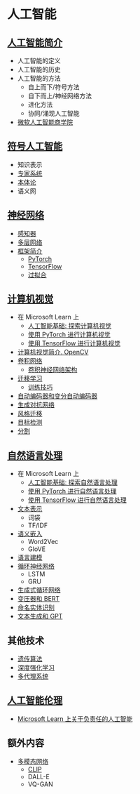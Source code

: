 # 人工智能

## [人工智能简介](https://github.com/microsoft/AI-For-Beginners/blob/main/lessons/1-Intro/README_chs.md)
 - 人工智能的定义
 - 人工智能的历史
 - 人工智能的方法
     - 自上而下/符号方法
     - 自下而上/神经网络方法
     - 进化方法
     - 协同/涌现人工智能
 - [微软人工智能商学院](https://www.microsoft.com/ai/ai-business-school/?WT.mc_id=academic-77998-cacaste)

## [符号人工智能](https://github.com/microsoft/AI-For-Beginners/blob/main/lessons/2-Symbolic/README_chs.md)
 - 知识表示
 - [专家系统](https://github.com/microsoft/AI-For-Beginners/blob/main/lessons/2-Symbolic/Animals.ipynb)
 - [本体论](https://github.com/microsoft/AI-For-Beginners/blob/main/lessons/2-Symbolic/FamilyOntology.ipynb)
 - 语义网

## [神经网络](https://github.com/microsoft/AI-For-Beginners/blob/main/lessons/3-NeuralNetworks/README_chs.md)
 - [感知器](https://github.com/microsoft/AI-For-Beginners/blob/main/lessons/3-NeuralNetworks/03-Perceptron/README_chs.md)
 - [多层网络](https://github.com/microsoft/AI-For-Beginners/blob/main/lessons/3-NeuralNetworks/04-OwnFramework/README_chs.md)
 - [框架简介](https://github.com/microsoft/AI-For-Beginners/blob/main/lessons/3-NeuralNetworks/05-Frameworks/README_chs.md)
   - [PyTorch](https://github.com/microsoft/AI-For-Beginners/blob/main/lessons/3-NeuralNetworks/05-Frameworks/IntroPyTorch.ipynb)
   - [TensorFlow](https://github.com/microsoft/AI-For-Beginners/blob/main/lessons/3-NeuralNetworks/05-Frameworks/IntroKerasTF_chs.md)
   - [过拟合](https://github.com/microsoft/AI-For-Beginners/blob/main/lessons/3-NeuralNetworks/05-Frameworks/Overfitting_chs.md)

## [计算机视觉](https://github.com/microsoft/AI-For-Beginners/blob/main/lessons/4-ComputerVision/README_chs.md)
 - 在 Microsoft Learn 上
    - [人工智能基础: 探索计算机视觉](https://docs.microsoft.com/learn/paths/explore-computer-vision-microsoft-azure/?WT.mc_id=academic-77998-cacaste)
    - [使用 PyTorch 进行计算机视觉](https://docs.microsoft.com/learn/modules/intro-computer-vision-pytorch/?WT.mc_id=academic-77998-cacaste)
    - [使用 TensorFlow 进行计算机视觉](https://docs.microsoft.com/learn/modules/intro-computer-vision-TensorFlow/?WT.mc_id=academic-77998-cacaste)
 - [计算机视觉简介. OpenCV](https://github.com/microsoft/AI-For-Beginners/blob/main/lessons/4-ComputerVision/06-IntroCV/README_chs.md)
 - [卷积网络](https://github.com/microsoft/AI-For-Beginners/blob/main/lessons/4-ComputerVision/07-ConvNets/README_chs.md)
   - [卷积神经网络架构](https://github.com/microsoft/AI-For-Beginners/blob/main/lessons/4-ComputerVision/07-ConvNets/CNN_Architectures_chs.md)
 - [迁移学习](https://github.com/microsoft/AI-For-Beginners/blob/main/lessons/4-ComputerVision/08-TransferLearning/README_chs.md)
   - [训练技巧](https://github.com/microsoft/AI-For-Beginners/blob/main/lessons/4-ComputerVision/08-TransferLearning/TrainingTricks_chs.md)
 - [自动编码器和变分自动编码器](https://github.com/microsoft/AI-For-Beginners/blob/main/lessons/4-ComputerVision/09-Autoencoders/README_chs.md)
 - [生成对抗网络](https://github.com/microsoft/AI-For-Beginners/blob/main/lessons/4-ComputerVision/10-GANs/README_chs.md)
 - [风格迁移](https://github.com/microsoft/AI-For-Beginners/blob/main/lessons/4-ComputerVision/10-GANs/StyleTransfer.ipynb)
 - [目标检测](https://github.com/microsoft/AI-For-Beginners/blob/main/lessons/4-ComputerVision/11-ObjectDetection/README_chs.md)
 - [分割](https://github.com/microsoft/AI-For-Beginners/blob/main/lessons/4-ComputerVision/12-Segmentation/README_chs.md)

## [自然语言处理](https://github.com/microsoft/AI-For-Beginners/blob/main/lessons/5-NLP/README_chs.md)
 - 在 Microsoft Learn 上
    - [人工智能基础: 探索自然语言处理](https://docs.microsoft.com/learn/paths/explore-natural-language-processing/?WT.mc_id=academic-77998-cacaste)
    - [使用 PyTorch 进行自然语言处理](https://docs.microsoft.com/learn/modules/intro-natural-language-processing-pytorch/?WT.mc_id=academic-77998-cacaste)
    - [使用 TensorFlow 进行自然语言处理](https://docs.microsoft.com/learn/modules/intro-natural-language-processing-TensorFlow/?WT.mc_id=academic-77998-cacaste)
 - [文本表示](https://github.com/microsoft/AI-For-Beginners/blob/main/lessons/5-NLP/13-TextRep/README_chs.md)
    - 词袋
    - TF/IDF
 - [语义嵌入](https://github.com/microsoft/AI-For-Beginners/blob/main/lessons/5-NLP/14-Embeddings/README_chs.md)
    - Word2Vec
    - GloVE
 - [语言建模](https://github.com/microsoft/AI-For-Beginners/blob/main/lessons/5-NLP/15-LanguageModeling)
 - [循环神经网络](https://github.com/microsoft/AI-For-Beginners/blob/main/lessons/5-NLP/16-RNN/README_chs.md)
     - LSTM
     - GRU
 - [生成式循环网络](https://github.com/microsoft/AI-For-Beginners/blob/main/lessons/5-NLP/17-GenerativeNetworks/README_chs.md)
 - [变压器和 BERT](https://github.com/microsoft/AI-For-Beginners/blob/main/lessons/5-NLP/18-Transformers/README_chs.md)
 - [命名实体识别](https://github.com/microsoft/AI-For-Beginners/blob/main/lessons/5-NLP/19-NER/README_chs.md)
 - [文本生成和 GPT](https://github.com/microsoft/AI-For-Beginners/blob/main/lessons/5-NLP/20-LanguageModels/README_chs.md)
## 其他技术
 - [遗传算法](https://github.com/microsoft/AI-For-Beginners/blob/main/lessons/6-Other/21-GeneticAlgorithms/README_chs.md)
 - [深度强化学习](https://github.com/microsoft/AI-For-Beginners/blob/main/lessons/6-Other/22-DeepRL/README_chs.md)
 - [多代理系统](https://github.com/microsoft/AI-For-Beginners/blob/main/lessons/6-Other/23-MultiagentSystems/README_chs.md)

## [人工智能伦理](https://github.com/microsoft/AI-For-Beginners/blob/main/lessons/7-Ethics/README_chs.md)
 - [Microsoft Learn 上关于负责任的人工智能](https://docs.microsoft.com/learn/paths/responsible-ai-business-principles/?WT.mc_id=academic-77998-cacaste)
## 额外内容
 - [多模态网络](https://github.com/microsoft/AI-For-Beginners/blob/main/lessons/X-Extras/X1-MultiModal/README_chs.md)
   - [CLIP](https://github.com/microsoft/AI-For-Beginners/blob/main/lessons/X-Extras/X1-MultiModal/Clip.ipynb)
   - DALL-E
   - VQ-GAN